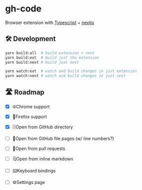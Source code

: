# gh-code

Browser extension with [Typescript](http://www.typescriptlang.org/) + [nextjs](https://nextjs.org/)

## 🛠️ Development

```bash
yarn build:all  # build extension + next
yarn build:ext  # build just the extension
yarn build:next # build just next

yarn watch:ext  # watch and build changes in just extension
yarn watch:next # watch and build changes in just next
```

## 🛣️ Roadmap
  - [x] 🌐Chrome support 
  - [x] 🦊Firefox support 
  - [x] 🗄️Open from GitHub directory
  - [ ] 📄Open from GitHub file pages (w/ line numbers?)
  - [ ] 📩Open from pull requests
  - [ ] 🗒️Open from inline markdown
  - [ ] ⌨️Keyboard bindings
  - [ ] ⚙️Settings page

